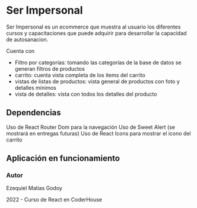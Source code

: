# Ser Impersonal

Ser Impersonal es un ecommerce que muestra al usuario los diferentes cursos y capacitaciones que puede adquirir para desarrollar la capacidad de autosanacion.

Cuenta con

- Filtro por categorías: tomando las categorías de la base de datos se generan filtros de productos
- carrito: cuenta vista completa de los items del carrito
- vistas de listas de productos: vista general de productos con foto y detalles mínimos
- vista de detalles: vista con todos los detalles del producto





## Dependencias


Uso de React Router Dom para la navegación
Uso de Sweet Alert (se mostrará en entregas futuras)
Uso de React Icons para mostrar el icono del carrito






## Aplicación en funcionamiento



### Autor

Ezequiel Matias Godoy

2022 - Curso de React en CoderHouse